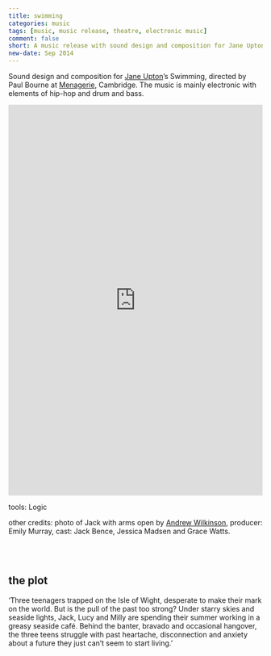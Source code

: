 ```yaml
---
title: swimming
categories: music
tags: [music, music release, theatre, electronic music]
comment: false
short: A music release with sound design and composition for Jane Upton’s 'Swimming', a theatre play directed by Paul Bourne at Menagerie, Cambridge. The music is mainly electronic with elements of hip-hop and drum and bass.
new-date: Sep 2014
---
```

Sound design and composition for [Jane Upton](http://www.janeupton.com/my-plays-and-projects/swimming/)’s Swimming, directed by Paul Bourne at [Menagerie](http://www.menagerie.uk.com/productions/swimming/swimming-reviews/), Cambridge. The music is mainly electronic with elements of hip-hop and drum and bass.

<div style="max-width: 700px;"><div style="left: 0; width: 100%; height: 0; position: relative; padding-bottom: 100%; padding-top: 271px;"><iframe src="https://bandcamp.com/EmbeddedPlayer/album=3453354003/size=large/bgcol=ffffff/linkcol=0687f5/transparent=true//" style="border: 0; top: 0; left: 0; width: 100%; height: 100%; position: absolute;" allowfullscreen scrolling="no"></iframe></div></div>

tools: Logic
 
other credits: photo of Jack with arms open by [Andrew Wilkinson](https://www.andrewwilkinsonphotography.com/), producer: Emily Murray, cast: Jack Bence, Jessica Madsen and Grace Watts.

<br><br>

## the plot

‘Three teenagers trapped on the Isle of Wight, desperate to make their mark on the world. But is the pull of the past too strong? Under starry skies and seaside lights, Jack, Lucy and Milly are spending their summer working in a greasy seaside café. Behind the banter, bravado and occasional hangover, the three teens struggle with past heartache, disconnection and anxiety about a future they just can’t seem to start living.’
